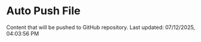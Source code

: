 # Auto Push File

Content that will be pushed to GitHub repository.
Last updated: 07/12/2025, 04:03:56 PM